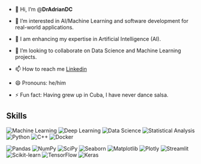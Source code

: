 - 👋 Hi, I’m @**DrAdrianDC**
- 👀 I’m interested in AI/Machine Learning and software development for real-world applications.
- 🌱 I am enhancing my expertise in Artificial Intelligence (AI).
- 💞️ I’m looking to collaborate on Data Science and Machine Learning projects.
- 📫 How to reach me [Linkedin](https://www.linkedin.com/in/adrian-dominguez-castro-phd-44b51a221/)

- 😄 Pronouns: he/him
- ⚡ Fun fact: Having grew up in Cuba, I have never dance salsa.


## Skills 
 ![Machine Learning](https://img.shields.io/badge/-Machine%20Learning-FF6F00?style=flat&logo=none&logoColor=white) ![Deep Learning](https://img.shields.io/badge/-Deep%20Learning-005571?style=flat&logo=none&logoColor=white)
![Data Science](https://img.shields.io/badge/-Data%20Science-3776AB?style=flat&logo=none&logoColor=white)  ![Statistical Analysis](https://img.shields.io/badge/-Statistical%20Analysis-3776AB?style=flat&logo=none&logoColor=white)  ![Python](https://img.shields.io/badge/-Python-3776AB?style=flat&logo=python&logoColor=white)  ![C++](https://img.shields.io/badge/-C%2B%2B-00599C?)  ![Docker](https://img.shields.io/badge/-Docker-2496ED?style=flat&logo=docker&logoColor=white)

  
  
  ![Pandas](https://img.shields.io/badge/-Pandas-150458?style=flat&logo=pandas&logoColor=white) ![NumPy](https://img.shields.io/badge/-NumPy-013243?style=flat&logo=numpy&logoColor=white) ![SciPy](https://img.shields.io/badge/-SciPy-8CAAE6?style=flat&logo=scipy&logoColor=white) ![Seaborn](https://img.shields.io/badge/-Seaborn-3776AB?style=flat&logo=seaborn&logoColor=white)  ![Matplotlib](https://img.shields.io/badge/-Matplotlib-000?style=flat&logo=matplotlib&logoColor=white) ![Plotly](https://img.shields.io/badge/-Plotly-3F4F75?style=flat&logo=plotly&logoColor=white)   ![Streamlit](https://img.shields.io/badge/-Streamlit-FF4B4B?style=flat&logo=streamlit&logoColor=white)  ![Scikit-learn](https://img.shields.io/badge/-Scikit%20Learn-F7931E?style=flat&logo=scikit-learn&logoColor=white)  ![TensorFlow](https://img.shields.io/badge/-TensorFlow-FF6F00?style=flat&logo=tensorflow&logoColor=white)  ![Keras](https://img.shields.io/badge/-Keras-D00000?style=flat&logo=keras&logoColor=white) 
  


<!---
DrAdrianDC/DrAdrianDC is a ✨ special ✨ repository because its `README.md` (this file) appears on your GitHub profile.
You can click the Preview link to take a look at your changes.
--->
